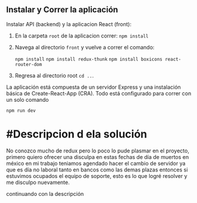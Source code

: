 ## Instalar y Correr la aplicación

Instalar API (backend) y la aplicacion React (front):

1. En la carpeta `root` de la aplicacion correr:
   `npm install`
2. Navega al directorio `front` y vuelve a correr el comando:

   `npm install`
   `npm install redux-thunk`
   `npm install boxicons react-router-dom`
   
3. Regresa al directorio root `cd ..`.

La aplicación está compuesta de un servidor Express y una instalación básica de Create-React-App (CRA). Todo está configurado para correr con un solo comando

`npm run dev`



# #Descripcion d ela solución
No conozco mucho de redux pero lo poco lo pude plasmar en el proyecto, primero quiero ofrecer una disculpa en estas fechas de día de muertos en méxico en mi trabajo 
teniamos agendado hacer el cambio de servidor ya que es día no laboral tanto en bancos como las demas plazas entonces si estuvimos ocupados el equipo de soporte, esto 
es lo que logré resolver y me disculpo nuevamente.

continuando con la descripción
